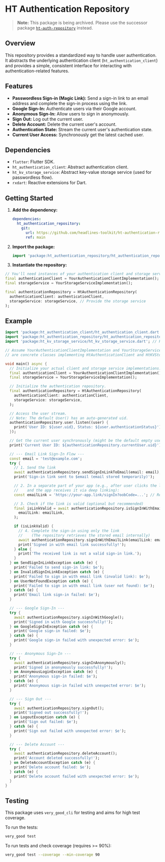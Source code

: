 # HT Authentication Repository

> **Note:** This package is being archived. Please use the successor package [`ht-auth-repository`](https://github.com/headlines-toolkit/ht-auth-repository) instead.

## Overview

This repository provides a standardized way to handle user authentication. It abstracts the underlying authentication client (`ht_authentication_client`) and provides a simple, consistent interface for interacting with authentication-related features.

## Features

*   **Passwordless Sign-in (Magic Link):** Send a sign-in link to an email address and complete the sign-in process using the link.
*   **Google Sign-In:** Authenticate users via their Google account.
*   **Anonymous Sign-In:** Allow users to sign in anonymously.
*   **Sign Out:** Log out the current user.
*   **Delete Account:** Delete the current user's account.
*   **Authentication State:** Stream the current user's authentication state.
*   **Current User Access:** Synchronously get the latest cached user.

## Dependencies

*   `flutter`: Flutter SDK.
*   `ht_authentication_client`: Abstract authentication client.
*   `ht_kv_storage_service`: Abstract key-value storage service (used for passwordless flow).
*   `rxdart`: Reactive extensions for Dart.

## Getting Started

1.  **Add the dependency:**

    ```yaml
    dependencies:
      ht_authentication_repository:
        git:
          url: https://github.com/headlines-toolkit/ht-authentication-repository.git
          ref: main
    ```

2.  **Import the package:**

    ```dart
    import 'package:ht_authentication_repository/ht_authentication_repository.dart';
    ```

3.  **Instantiate the repository:**

  ```dart
  // You'll need instances of your authentication client and storage service implementations
  final authenticationClient = YourAuthenticationClientImplementation();
  final storageService = YourStorageServiceImplementation();

  final authenticationRepository = HtAuthenticationRepository(
    authenticationClient: authenticationClient,
    storageService: storageService, // Provide the storage service
  );
  ```

## Example

```dart
import 'package:ht_authentication_client/ht_authentication_client.dart'; // Includes User, exceptions
import 'package:ht_authentication_repository/ht_authentication_repository.dart';
import 'package:ht_kv_storage_service/ht_kv_storage_service.dart'; // Required for instantiation

// Assume YourAuthenticationClientImplementation and YourStorageServiceImplementation
// are concrete classes implementing HtAuthenticationClient and HtKVStorageService respectively.

void main() async {
  // Initialize your actual client and storage service implementations.
  final authenticationClient = YourAuthenticationClientImplementation();
  final storageService = YourStorageServiceImplementation();

  // Initialize the authentication repository.
  final authenticationRepository = HtAuthenticationRepository(
    authenticationClient: authenticationClient,
    storageService: storageService,
  );

  // Access the user stream.
  // Note: The default User() has an auto-generated uid.
  authenticationRepository.user.listen((user) {
    print('User ID: ${user.uid}, Status: ${user.authenticationStatus}');
  });

  // Get the current user synchronously (might be the default empty user initially)
  print('Current User ID: ${authenticationRepository.currentUser.uid}');

  // --- Email Link Sign-In Flow ---
  const email = 'test@example.com';
  try {
    // 1. Send the link
    await authenticationRepository.sendSignInLinkToEmail(email: email);
    print('Sign-in link sent to $email (email stored temporarily)');

    // 2. In a separate part of your app (e.g., after user clicks the link
    //    and the app receives it via deep linking):
    const emailLink = 'https://your-app.link/signIn?oobCode=...'; // Replace with actual link

    // 3. Check if the link is valid (optional but recommended)
    final isLinkValid = await authenticationRepository.isSignInWithEmailLink(
      emailLink: emailLink,
    );

    if (isLinkValid) {
      // 4. Complete the sign-in using only the link
      //    (The repository retrieves the stored email internally)
      await authenticationRepository.signInWithEmailLink(emailLink: emailLink);
      print('Signed in with email link successfully!');
    } else {
      print('The received link is not a valid sign-in link.');
    }
  } on SendSignInLinkException catch (e) {
    print('Failed to send sign-in link: $e');
  } on InvalidSignInLinkException catch (e) {
    print('Failed to sign in with email link (invalid link): $e');
  } on UserNotFoundException catch (e) {
    print('Failed to sign in with email link (user not found): $e');
  } catch (e) {
    print('Email link sign-in failed: $e');
  }

  // --- Google Sign-In ---
  try {
    await authenticationRepository.signInWithGoogle();
    print('Signed in with Google successfully!');
  } on GoogleSignInException catch (e) {
    print('Google sign-in failed: $e');
  } catch (e) {
    print('Google sign-in failed with unexpected error: $e');
  }

  // --- Anonymous Sign-In ---
  try {
    await authenticationRepository.signInAnonymously();
    print('Signed in anonymously successfully!');
  } on AnonymousLoginException catch (e) {
    print('Anonymous sign-in failed: $e');
  } catch (e) {
    print('Anonymous sign-in failed with unexpected error: $e');
  }

  // --- Sign Out ---
  try {
    await authenticationRepository.signOut();
    print('Signed out successfully!');
  } on LogoutException catch (e) {
    print('Sign out failed: $e');
  } catch (e) {
    print('Sign out failed with unexpected error: $e');
  }

  // --- Delete Account ---
  try {
    await authenticationRepository.deleteAccount();
    print('Account deleted successfully!');
  } on DeleteAccountException catch (e) {
    print('Delete account failed: $e');
  } catch (e) {
    print('Delete account failed with unexpected error: $e');
  }
}

```

## Testing

This package uses `very_good_cli` for testing and aims for high test coverage.

To run the tests:

```bash
very_good test
```

To run tests and check coverage (requires >= 90%):

```bash
very_good test --coverage --min-coverage 90
```

